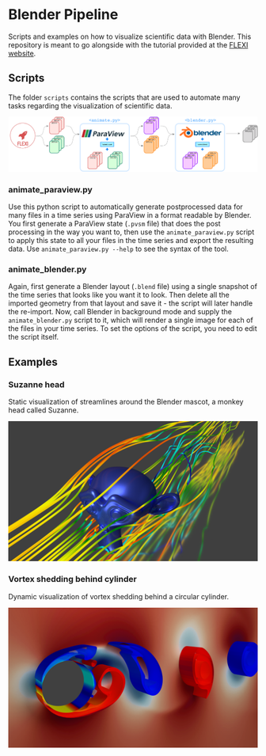 # Blender Pipeline

Scripts and examples on how to visualize scientific data with Blender. This repository is meant to go alongside with the tutorial provided at the [FLEXI website](https://www.flexi-project.org/?page_id=1136).

## Scripts

The folder `scripts` contains the scripts that are used to automate many tasks regarding the visualization of scientific data.

![Visualization pipeline workflow](tutorial/workflow.png)

### animate_paraview.py

Use this python script to automatically generate postprocessed data for many files in a time series using ParaView in a format readable by Blender. 
You first generate a ParaView state (`.pvsm` file) that does the post processing in the way you want to, then use the `animate_paraview.py` script
to apply this state to all your files in the time series and export the resulting data. Use `animate_paraview.py --help`
to see the syntax of the tool.

### animate_blender.py

Again, first generate a Blender layout (`.blend` file) using a single snapshot of the time series that looks like you want it to look. Then delete
all the imported geometry from that layout and save it - the script will later handle the re-import. Now, call Blender in background mode and supply the `animate_blender.py` script to it, which will
render a single image for each of the files in your time series. To set the options of the script, you need to edit the script itself.

## Examples

### Suzanne head

Static visualization of streamlines around the Blender mascot, a monkey head called Suzanne.

![Rendered streamlines around Suzanne head](tutorial/renderSuzanne.png)

### Vortex shedding behind cylinder

Dynamic visualization of vortex shedding behind a circular cylinder.

![Rendered vortex shedding behind circular cylinder](tutorial/renderCylinder.png)
